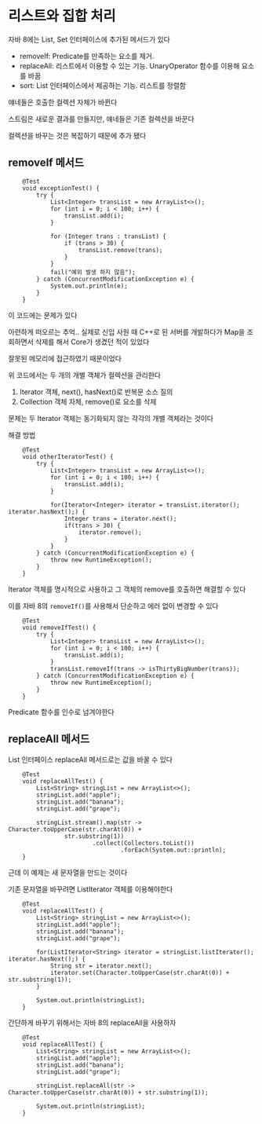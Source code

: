 # 리스트와 집합 처리

자바 8에는 List, Set 인터페이스에 추가된 메서드가 있다

- removeIf: Predicate를 만족하는 요소를 제거. 
- replaceAll: 리스트에서 이용할 수 있는 기능. UnaryOperator 함수를 이용해 요소를 바꿈
- sort: List 인터페이스에서 제공하는 기능. 리스트를 정렬함

얘네들은 호출한 컬렉션 자체가 바뀐다

스트림은 새로운 결과를 만들지만, 얘네들은 기존 컬렉션을 바꾼다

컬렉션을 바꾸는 것은 복잡하기 때문에 추가 됐다

## removeIf 메서드

```
	@Test
    void exceptionTest() {
        try {
            List<Integer> transList = new ArrayList<>();
            for (int i = 0; i < 100; i++) {
                transList.add(i);
            }

            for (Integer trans : transList) {
                if (trans > 30) {
                    transList.remove(trans);
                }
            }
            fail("예외 발생 하지 않음");
        } catch (ConcurrentModificationException e) {
            System.out.println(e);
        }
    }
```

이 코드에는 문제가 있다

아련하게 떠오르는 추억.. 실제로 신입 사원 때 C++로 된 서버를 개발하다가 Map을 조회하면서 삭제를 해서 Core가 생겼던 적이 있었다

잘못된 메모리에 접근하였기 때문이었다

위 코드에서는 두 개의 개별 객체가 컬렉션을 관리한다

1. Iterator 객체, next(), hasNext()로 반복문 소스 질의
2. Collection 객체 자체, remove()로 요소를 삭제

문제는 두 Iterator 객체는 동기화되지 않는 각각의 개별 객체라는 것이다

해결 방법

```
    @Test
    void otherIteratorTest() {
        try {
            List<Integer> transList = new ArrayList<>();
            for (int i = 0; i < 100; i++) {
                transList.add(i);
            }

            for(Iterator<Integer> iterator = transList.iterator(); iterator.hasNext();) {
                Integer trans = iterator.next();
                if(trans > 30) {
                    iterator.remove();
                }
            }
        } catch (ConcurrentModificationException e) {
            throw new RuntimeException();
        }
    }
```

Iterator 객체를 명시적으로 사용하고 그 객체의 remove를 호출하면 해결할 수 있다

이를 자바 8의 `removeIf()`를 사용해서 단순하고 에러 없이 변경할 수 있다

```
    @Test
    void removeIfTest() {
        try {
            List<Integer> transList = new ArrayList<>();
            for (int i = 0; i < 100; i++) {
                transList.add(i);
            }
            transList.removeIf(trans -> isThirtyBigNumber(trans));
        } catch (ConcurrentModificationException e) {
            throw new RuntimeException();
        }
    }
```

Predicate 함수를 인수로 넘겨야한다

## replaceAll 메서드

List 인터페이스 replaceAll 메서드로는 값을 바꿀 수 있다

```
    @Test
    void replaceAllTest() {
        List<String> stringList = new ArrayList<>();
        stringList.add("apple");
        stringList.add("banana");
        stringList.add("grape");

        stringList.stream().map(str -> Character.toUpperCase(str.charAt(0)) +
                str.substring(1))
                        .collect(Collectors.toList())
                                .forEach(System.out::println);
    }
```

근데 이 예제는 새 문자열을 만드는 것이다

기존 문자열을 바꾸려면 ListIterator 객체를 이용해야한다

```
    @Test
    void replaceAllTest() {
        List<String> stringList = new ArrayList<>();
        stringList.add("apple");
        stringList.add("banana");
        stringList.add("grape");

        for(ListIterator<String> iterator = stringList.listIterator(); iterator.hasNext();) {
            String str = iterator.next();
            iterator.set(Character.toUpperCase(str.charAt(0)) + str.substring(1));
        }

        System.out.println(stringList);
    }

```

간단하게 바꾸기 위해서는 자바 8의 replaceAll을 사용하자

```
    @Test
    void replaceAllTest() {
        List<String> stringList = new ArrayList<>();
        stringList.add("apple");
        stringList.add("banana");
        stringList.add("grape");

        stringList.replaceAll(str -> Character.toUpperCase(str.charAt(0)) + str.substring(1));

        System.out.println(stringList);
    }
```

